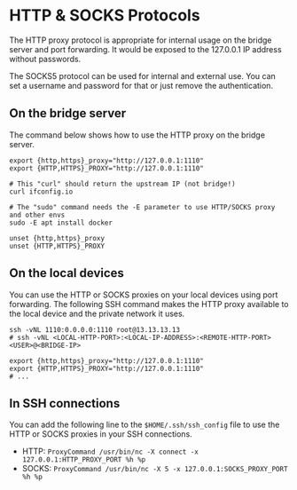 # HTTP & SOCKS Protocols

The HTTP proxy protocol is appropriate for internal usage on the bridge server and port forwarding.
It would be exposed to the 127.0.0.1 IP address without passwords.


The SOCKS5 protocol can be used for internal and external use.
You can set a username and password for that or just remove the authentication.

## On the bridge server

The command below shows how to use the HTTP proxy on the bridge server.

```shell
export {http,https}_proxy="http://127.0.0.1:1110"
export {HTTP,HTTPS}_PROXY="http://127.0.0.1:1110"

# This "curl" should return the upstream IP (not bridge!)
curl ifconfig.io

# The "sudo" command needs the -E parameter to use HTTP/SOCKS proxy and other envs
sudo -E apt install docker

unset {http,https}_proxy
unset {HTTP,HTTPS}_PROXY
```

## On the local devices

You can use the HTTP or SOCKS proxies on your local devices using port forwarding.
The following SSH command makes the HTTP proxy available to the local device and the private network it uses.

```shell
ssh -vNL 1110:0.0.0.0:1110 root@13.13.13.13
# ssh -vNL <LOCAL-HTTP-PORT>:<LOCAL-IP-ADDRESS>:<REMOTE-HTTP-PORT> <USER>@<BRIDGE-IP>

export {http,https}_proxy="http://127.0.0.1:1110"
export {HTTP,HTTPS}_PROXY="http://127.0.0.1:1110"
# ...
```

## In SSH connections

You can add the following line to the `$HOME/.ssh/ssh_config` file to use the HTTP or SOCKS proxies in your SSH connections.

* HTTP: ```ProxyCommand /usr/bin/nc -X connect -x 127.0.0.1:HTTP_PROXY_PORT %h %p```
* SOCKS: ```ProxyCommand /usr/bin/nc -X 5 -x 127.0.0.1:SOCKS_PROXY_PORT %h %p```
